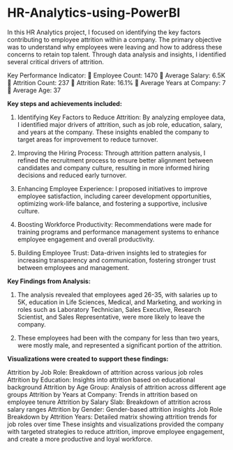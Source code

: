 # HR-Analytics-using-PowerBI

In this HR Analytics project, I focused on identifying the key factors contributing to employee attrition within a company. The primary objective was to understand why employees were leaving and how to address these concerns to retain top talent. Through data analysis and insights, I identified several critical drivers of attrition.

Key Performance Indicator:
🔸 Employee Count: 1470
🔸 Average Salary: 6.5K
🔸 Attrition Count: 237
🔸 Attrition Rate: 16.1%
🔸 Average Years at Company: 7
🔸 Average Age: 37

**Key steps and achievements included:**

1) Identifying Key Factors to Reduce Attrition: By analyzing employee data, I identified major drivers of attrition, such as job role, education, salary, and years at the company. These insights enabled the company to target areas for improvement to reduce turnover.

2) Improving the Hiring Process: Through attrition pattern analysis, I refined the recruitment process to ensure better alignment between candidates and company culture, resulting in more informed hiring decisions and reduced early turnover.

3) Enhancing Employee Experience: I proposed initiatives to improve employee satisfaction, including career development opportunities, optimizing work-life balance, and fostering a supportive, inclusive culture.

4) Boosting Workforce Productivity: Recommendations were made for training programs and performance management systems to enhance employee engagement and overall productivity.

5) Building Employee Trust: Data-driven insights led to strategies for increasing transparency and communication, fostering stronger trust between employees and management.

**Key Findings from Analysis:**

1) The analysis revealed that employees aged 26-35, with salaries up to 5K, education in Life Sciences, Medical, and Marketing, and working in roles such as Laboratory Technician, Sales Executive, Research Scientist, and Sales Representative, were more likely to leave the company.

2) These employees had been with the company for less than two years, were mostly male, and represented a significant portion of the attrition.


**Visualizations were created to support these findings:**

Attrition by Job Role: Breakdown of attrition across various job roles
Attrition by Education: Insights into attrition based on educational background
Attrition by Age Group: Analysis of attrition across different age groups
Attrition by Years at Company: Trends in attrition based on employee tenure
Attrition by Salary Slab: Breakdown of attrition across salary ranges
Attrition by Gender: Gender-based attrition insights
Job Role Breakdown by Attrition Years: Detailed matrix showing attrition trends for job roles over time
These insights and visualizations provided the company with targeted strategies to reduce attrition, improve employee engagement, and create a more productive and loyal workforce.
